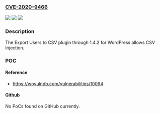 ### [CVE-2020-9466](https://cve.mitre.org/cgi-bin/cvename.cgi?name=CVE-2020-9466)
![](https://img.shields.io/static/v1?label=Product&message=n%2Fa&color=blue)
![](https://img.shields.io/static/v1?label=Version&message=n%2Fa&color=blue)
![](https://img.shields.io/static/v1?label=Vulnerability&message=n%2Fa&color=brighgreen)

### Description

The Export Users to CSV plugin through 1.4.2 for WordPress allows CSV Injection.

### POC

#### Reference
- https://wpvulndb.com/vulnerabilities/10094

#### Github
No PoCs found on GitHub currently.

